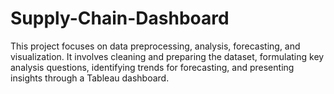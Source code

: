# Supply-Chain-Dashboard
This project focuses on data preprocessing, analysis, forecasting, and visualization. It involves cleaning and preparing the dataset, formulating key analysis questions, identifying trends for forecasting, and presenting insights through a Tableau dashboard.
